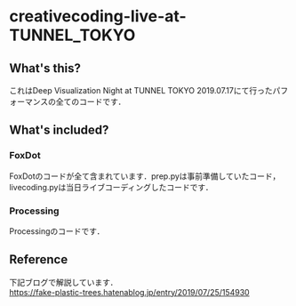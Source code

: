 # creativecoding-live-at-TUNNEL_TOKYO

## What's this?
これはDeep Visualization Night at TUNNEL TOKYO 2019.07.17にて行ったパフォーマンスの全てのコードです．

## What's included?
### FoxDot
FoxDotのコードが全て含まれています．prep.pyは事前準備していたコード，livecoding.pyは当日ライブコーディングしたコードです．

### Processing
Processingのコードです．

## Reference
下記ブログで解説しています．  
https://fake-plastic-trees.hatenablog.jp/entry/2019/07/25/154930